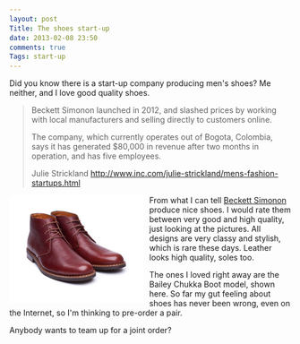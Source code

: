 ```yaml
---
layout: post
Title: The shoes start-up
date: 2013-02-08 23:50
comments: true
Tags: start-up
---
```


Did you know there is a start-up company producing men's shoes? Me neither,
and I love good quality shoes.

> Beckett Simonon launched in 2012, and slashed prices by working with local manufacturers and
> selling directly to customers online.
> 
> The company, which currently operates out of Bogota, Colombia, says it has 
> generated $80,000 in revenue after two months in operation, and has five employees.
> 
> Julie Strickland http://www.inc.com/julie-strickland/mens-fashion-startups.html

<img src="/images/Bailey_Chukka_Boot.jpg" style="float: left; margin-right: 10px;"/>

From what I can tell [Beckett Simonon](http://www.beckettsimonon.com) produce nice shoes.
I would rate them between very good and high quality, just looking at the pictures.
All designs are very classy and stylish, which is rare these days. Leather looks
high quality, soles too.

The ones I loved right away are the Bailey Chukka Boot model, shown here.
So far my gut feeling about shoes has never been wrong, even on the Internet, so
I'm thinking to pre-order a pair.

Anybody wants to team up for a joint order?
